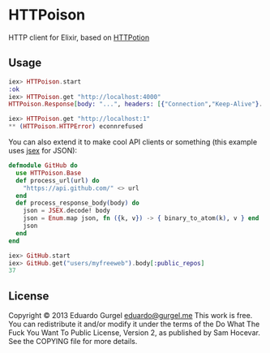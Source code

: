 # HTTPoison

HTTP client for Elixir, based on [HTTPotion](https://github.com/myfreeweb/httpotion)

## Usage

```elixir
iex> HTTPoison.start
:ok
iex> HTTPoison.get "http://localhost:4000"
HTTPoison.Response[body: "...", headers: [{"Connection","Keep-Alive"}...], status_code: 200]

iex> HTTPoison.get "http://localhost:1"
** (HTTPoison.HTTPError) econnrefused
```

You can also extend it to make cool API clients or something (this example uses [jsex](https://github.com/talentdeficit/jsex) for JSON):

```elixir
defmodule GitHub do
  use HTTPoison.Base
  def process_url(url) do
    "https://api.github.com/" <> url
  end
  def process_response_body(body) do
    json = JSEX.decode! body
    json = Enum.map json, fn ({k, v}) -> { binary_to_atom(k), v } end
    json
  end
end

iex> GitHub.start
iex> GitHub.get("users/myfreeweb").body[:public_repos]
37
```

## License

Copyright © 2013 Eduardo Gurgel <eduardo@gurgel.me>
This work is free. You can redistribute it and/or modify it under the
terms of the Do What The Fuck You Want To Public License, Version 2,
as published by Sam Hocevar. See the COPYING file for more details.

